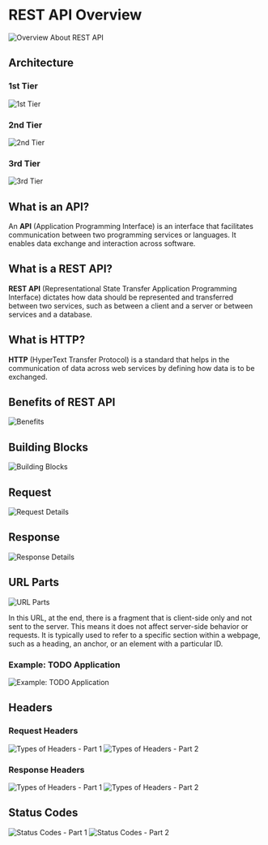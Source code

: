 # REST API Overview

![Overview About REST API](images/1.png)

## Architecture

### 1st Tier
![1st Tier](image.png)

### 2nd Tier
![2nd Tier](image-1.png)

### 3rd Tier
![3rd Tier](image-2.png)

## What is an API?

An **API** (Application Programming Interface) is an interface that facilitates communication between two programming services or languages. It enables data exchange and interaction across software.

## What is a REST API?

**REST API** (Representational State Transfer Application Programming Interface) dictates how data should be represented and transferred between two services, such as between a client and a server or between services and a database.

## What is HTTP?

**HTTP** (HyperText Transfer Protocol) is a standard that helps in the communication of data across web services by defining how data is to be exchanged.

## Benefits of REST API

![Benefits](image-3.png)

## Building Blocks

![Building Blocks](image-4.png)

## Request

![Request Details](image-5.png)

## Response

![Response Details](image-6.png)

## URL Parts

![URL Parts](image-7.png)

In this URL, at the end, there is a fragment that is client-side only and not sent to the server. This means it does not affect server-side behavior or requests. It is typically used to refer to a specific section within a webpage, such as a heading, an anchor, or an element with a particular ID.

### Example: TODO Application

![Example: TODO Application](image-8.png)

## Headers

### Request Headers

![Types of Headers - Part 1](image-9.png)
![Types of Headers - Part 2](image-10.png)

### Response Headers

![Types of Headers - Part 1](image-11.png)
![Types of Headers - Part 2](image-12.png)

## Status Codes

![Status Codes - Part 1](image-13.png)
![Status Codes - Part 2](image-14.png)
